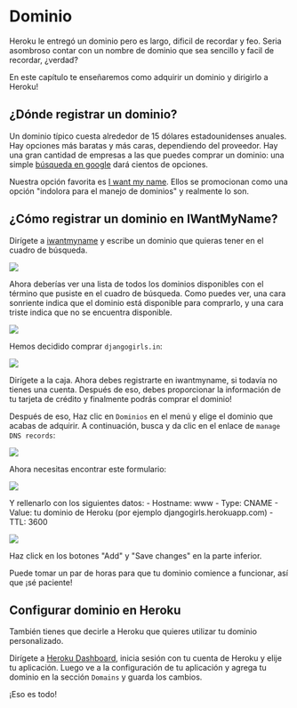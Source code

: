 # Dominio

Heroku le entregó un dominio pero es largo, dificil de recordar y feo. Seria asombroso contar con un nombre de dominio que sea sencillo y facil de recordar, ¿verdad?

En este capítulo te enseñaremos como adquirir un dominio y dirigirlo a Heroku!

## ¿Dónde registrar un dominio?

Un dominio típico cuesta alrededor de 15 dólares estadounidenses anuales. Hay opciones más baratas y más caras, dependiendo del proveedor. Hay una gran cantidad de empresas a las que puedes comprar un dominio: una simple [búsqueda en google][1] dará cientos de opciones.

 [1]: https://www.google.com/search?q=register%20domain

Nuestra opción favorita es [I want my name][2]. Ellos se promocionan como una opción "indolora para el manejo de dominios" y realmente lo son.

 [2]: https://iwantmyname.com/

## ¿Cómo registrar un dominio en IWantMyName?

Dirígete a [iwantmyname][3] y escribe un dominio que quieras tener en el cuadro de búsqueda.

 [3]: http://iwantmyname.com

![][4]

 [4]: images/1.png

Ahora deberías ver una lista de todos los dominios disponibles con el término que pusiste en el cuadro de búsqueda. Como puedes ver, una cara sonriente indica que el dominio está disponible para comprarlo, y una cara triste indica que no se encuentra disponible.

![][5]

 [5]: images/2.png

Hemos decidido comprar `djangogirls.in`:

![][6]

 [6]: images/3.png

Dirígete a la caja. Ahora debes registrarte en iwantmyname, si todavía no tienes una cuenta. Después de eso, debes proporcionar la información de tu tarjeta de crédito y finalmente podrás comprar el dominio!

Después de eso, Haz clic en `Dominios` en el menú y elige el dominio que acabas de adquirir. A continuación, busca y da clic en el enlace de `manage DNS records`:

![][7]

 [7]: images/4.png

Ahora necesitas encontrar este formulario:

![][8]

 [8]: images/5.png

Y rellenarlo con los siguientes datos: - Hostname: www - Type: CNAME - Value: tu dominio de Heroku (por ejemplo djangogirls.herokuapp.com) - TTL: 3600

![][9]

 [9]: images/6.png

Haz click en los botones "Add" y "Save changes" en la parte inferior.

Puede tomar un par de horas para que tu dominio comience a funcionar, así que ¡sé paciente!

## Configurar dominio en Heroku

También tienes que decirle a Heroku que quieres utilizar tu dominio personalizado.

Dirígete a [Heroku Dashboard][10], inicia sesión con tu cuenta de Heroku y elije tu aplicación. Luego ve a la configuración de tu aplicación y agrega tu dominio en la sección `Domains` y guarda los cambios.

 [10]: https://dashboard.heroku.com/apps

¡Eso es todo!